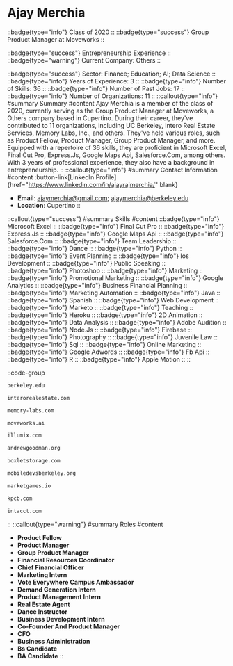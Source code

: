 # Ajay Merchia
::badge{type="info"}
Class of 2020
::
::badge{type="success"}
Group Product Manager at Moveworks
::

::badge{type="success"}
Entrepreneurship Experience
::
::badge{type="warning"}
Current Company: Others
::

::badge{type="success"}
Sector: Finance; Education; AI; Data Science
::
::badge{type="info"}
Years of Experience: 3
::
::badge{type="info"}
Number of Skills: 36
::
::badge{type="info"}
Number of Past Jobs: 17
::
::badge{type="info"}
Number of Organizations: 11
::
::callout{type="info"}
#summary
Summary
#content
Ajay Merchia is a member of the class of 2020, currently serving as the Group Product Manager at Moveworks, a Others company based in Cupertino. During their career, they've contributed to 11 organizations, including UC Berkeley, Intero Real Estate Services, Memory Labs, Inc., and others. They've held various roles, such as Product Fellow, Product Manager, Group Product Manager, and more. Equipped with a repertoire of 36 skills, they are proficient in Microsoft Excel, Final Cut Pro, Express.Js, Google Maps Api, Salesforce.Com, among others.  With 3 years of professional experience, they also have a background in entrepreneurship.
::
::callout{type="info"}
#summary
Contact Information
#content
:button-link[LinkedIn Profile]{href="https://www.linkedin.com/in/ajayrajmerchia/" blank}
- **Email**: ajaymerchia@gmail.com; ajaymerchia@berkeley.edu
- **Location**: Cupertino
::

::callout{type="success"}
#summary
Skills
#content
::badge{type="info"}
Microsoft Excel
::
::badge{type="info"}
Final Cut Pro
::
::badge{type="info"}
Express.Js
::
::badge{type="info"}
Google Maps Api
::
::badge{type="info"}
Salesforce.Com
::
::badge{type="info"}
Team Leadership
::
::badge{type="info"}
Dance
::
::badge{type="info"}
Python
::
::badge{type="info"}
Event Planning
::
::badge{type="info"}
Ios Development
::
::badge{type="info"}
Public Speaking
::
::badge{type="info"}
Photoshop
::
::badge{type="info"}
Marketing
::
::badge{type="info"}
Promotional Marketing
::
::badge{type="info"}
Google Analytics
::
::badge{type="info"}
Business Financial Planning
::
::badge{type="info"}
Marketing Automation
::
::badge{type="info"}
Java
::
::badge{type="info"}
Spanish
::
::badge{type="info"}
Web Development
::
::badge{type="info"}
Marketo
::
::badge{type="info"}
Teaching
::
::badge{type="info"}
Heroku
::
::badge{type="info"}
2D Animation
::
::badge{type="info"}
Data Analysis
::
::badge{type="info"}
Adobe Audition
::
::badge{type="info"}
Node.Js
::
::badge{type="info"}
Firebase
::
::badge{type="info"}
Photography
::
::badge{type="info"}
Juvenile Law
::
::badge{type="info"}
Sql
::
::badge{type="info"}
Online Marketing
::
::badge{type="info"}
Google Adwords
::
::badge{type="info"}
Fb Api
::
::badge{type="info"}
R
::
::badge{type="info"}
Apple Motion
::
::

::code-group
```bash [UC Berkeley]
berkeley.edu
```
```bash [Intero Real Estate Services]
interorealestate.com
```
```bash [Memory Labs, Inc.]
memory-labs.com
```
```bash [Moveworks]
moveworks.ai
```
```bash [Illumix]
illumix.com
```
```bash [The Andrew Goodman Foundation]
andrewgoodman.org
```
```bash [Boxlet Storage]
boxletstorage.com
```
```bash [Mobile Developers of Berkeley]
mobiledevsberkeley.org
```
```bash [Market Games]
marketgames.io
```
```bash [Kleiner Perkins Caufield & Byers]
kpcb.com
```
```bash [Intacct Corporation]
intacct.com
```
::
::callout{type="warning"}
#summary
Roles
#content
- **Product Fellow**
- **Product Manager**
- **Group Product Manager**
- **Financial Resources Coordinator**
- **Chief Financial Officer**
- **Marketing Intern**
- **Vote Everywhere Campus Ambassador**
- **Demand Generation Intern**
- **Product Management Intern**
- **Real Estate Agent**
- **Dance Instructor**
- **Business Development Intern**
- **Co-Founder And Product Manager**
- **CFO**
- **Business Administration**
- **Bs Candidate**
- **BA Candidate**
::

